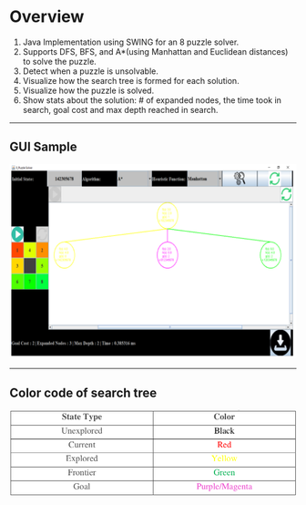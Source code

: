 # Overview

1. Java Implementation using SWING for an 8 puzzle solver.
2. Supports DFS, BFS, and A*(using Manhattan and Euclidean distances) to solve the puzzle.
3. Detect when a puzzle is unsolvable.
4. Visualize how the search tree is formed for each solution.
5. Visualize how the puzzle is solved.
6. Show stats about the solution: # of expanded nodes, the time took in search, goal cost and max depth reached in search.
---

## GUI Sample

![Gui Sample Image](gui.png)

---
## Color code of search tree

![Color code of search tree](tree.png)



